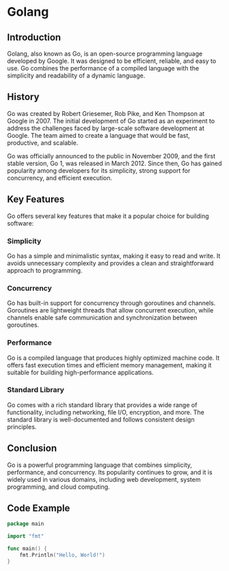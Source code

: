 # Golang

## Introduction

Golang, also known as Go, is an open-source programming language developed by Google. It was designed to be efficient, reliable, and easy to use. Go combines the performance of a compiled language with the simplicity and readability of a dynamic language.

## History

Go was created by Robert Griesemer, Rob Pike, and Ken Thompson at Google in 2007. The initial development of Go started as an experiment to address the challenges faced by large-scale software development at Google. The team aimed to create a language that would be fast, productive, and scalable.

Go was officially announced to the public in November 2009, and the first stable version, Go 1, was released in March 2012. Since then, Go has gained popularity among developers for its simplicity, strong support for concurrency, and efficient execution.

## Key Features

Go offers several key features that make it a popular choice for building software:

### Simplicity

Go has a simple and minimalistic syntax, making it easy to read and write. It avoids unnecessary complexity and provides a clean and straightforward approach to programming.

### Concurrency

Go has built-in support for concurrency through goroutines and channels. Goroutines are lightweight threads that allow concurrent execution, while channels enable safe communication and synchronization between goroutines.

### Performance

Go is a compiled language that produces highly optimized machine code. It offers fast execution times and efficient memory management, making it suitable for building high-performance applications.

### Standard Library

Go comes with a rich standard library that provides a wide range of functionality, including networking, file I/O, encryption, and more. The standard library is well-documented and follows consistent design principles.

## Conclusion

Go is a powerful programming language that combines simplicity, performance, and concurrency. Its popularity continues to grow, and it is widely used in various domains, including web development, system programming, and cloud computing.

## Code Example

```go
package main

import "fmt"

func main() {
    fmt.Println("Hello, World!")
}
```
